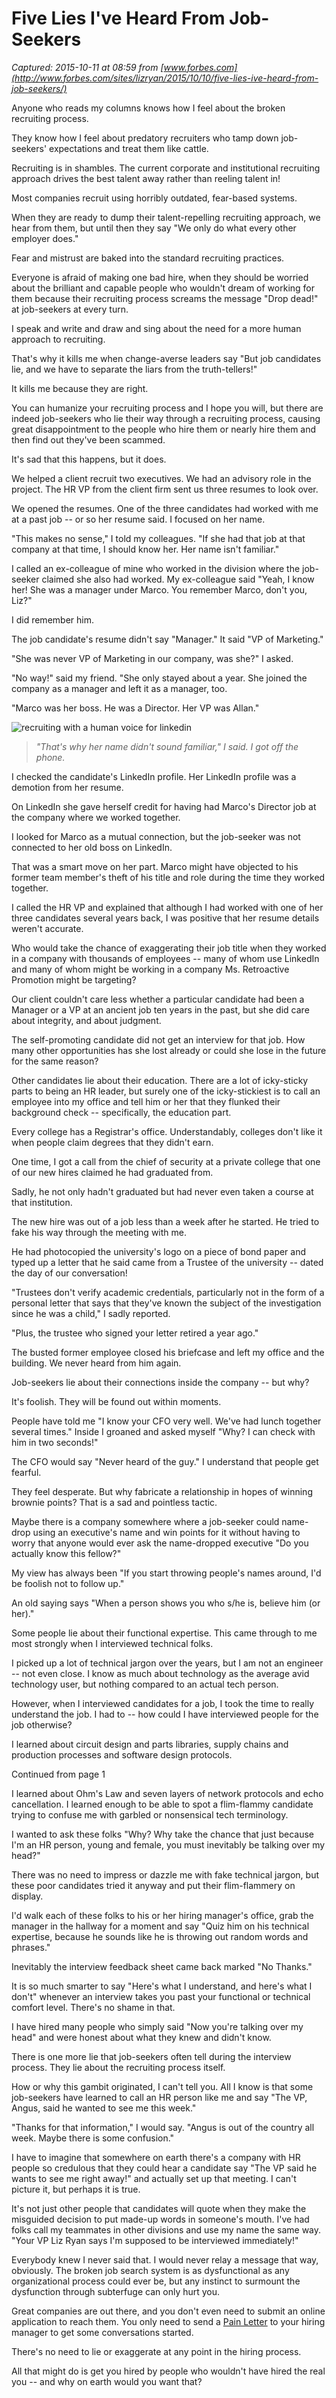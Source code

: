 # Five Lies I've Heard From Job-Seekers

_Captured: 2015-10-11 at 08:59 from [www.forbes.com](http://www.forbes.com/sites/lizryan/2015/10/10/five-lies-ive-heard-from-job-seekers/)_

Anyone who reads my columns knows how I feel about the broken recruiting process.

They know how I feel about predatory recruiters who tamp down job-seekers' expectations and treat them like cattle.

Recruiting is in shambles. The current corporate and institutional recruiting approach drives the best talent away rather than reeling talent in!

Most companies recruit using horribly outdated, fear-based systems.

When they are ready to dump their talent-repelling recruiting approach, we hear from them, but until then they say "We only do what every other employer does."

Fear and mistrust are baked into the standard recruiting practices.

Everyone is afraid of making one bad hire, when they should be worried about the brilliant and capable people who wouldn't dream of working for them because their recruiting process screams the message "Drop dead!" at job-seekers at every turn.

I speak and write and draw and sing about the need for a more human approach to recruiting.

That's why it kills me when change-averse leaders say "But job candidates lie, and we have to separate the liars from the truth-tellers!"

It kills me because they are right.

You can humanize your recruiting process and I hope you will, but there are indeed job-seekers who lie their way through a recruiting process, causing great disappointment to the people who hire them or nearly hire them and then find out they've been scammed.

It's sad that this happens, but it does.

We helped a client recruit two executives. We had an advisory role in the project. The HR VP from the client firm sent us three resumes to look over.

We opened the resumes. One of the three candidates had worked with me at a past job -- or so her resume said. I focused on her name.

"This makes no sense," I told my colleagues. "If she had that job at that company at that time, I should know her. Her name isn't familiar."

I called an ex-colleague of mine who worked in the division where the job-seeker claimed she also had worked. My ex-colleague said "Yeah, I know her! She was a manager under Marco. You remember Marco, don't you, Liz?"

I did remember him.

The job candidate's resume didn't say "Manager." It said "VP of Marketing."

"She was never VP of Marketing in our company, was she?" I asked.

"No way!" said my friend. "She only stayed about a year. She joined the company as a manager and left it as a manager, too.

"Marco was her boss. He was a Director. Her VP was Allan."

![recruiting with a human voice for linkedin](http://blogs-images.forbes.com/lizryan/files/2015/10/recruiting-with-a-human-voice-for-linkedin.jpg)

> _"That's why her name didn't sound familiar," I said. I got off the phone._

I checked the candidate's LinkedIn profile. Her LinkedIn profile was a demotion from her resume.

On LinkedIn she gave herself credit for having had Marco's Director job at the company where we worked together.

I looked for Marco as a mutual connection, but the job-seeker was not connected to her old boss on LinkedIn.

That was a smart move on her part. Marco might have objected to his former team member's theft of his title and role during the time they worked together.

I called the HR VP and explained that although I had worked with one of her three candidates several years back, I was positive that her resume details weren't accurate.

Who would take the chance of exaggerating their job title when they worked in a company with thousands of employees -- many of whom use LinkedIn and many of whom might be working in a company Ms. Retroactive Promotion might be targeting?

Our client couldn't care less whether a particular candidate had been a Manager or a VP at an ancient job ten years in the past, but she did care about integrity, and about judgment.

The self-promoting candidate did not get an interview for that job. How many other opportunities has she lost already or could she lose in the future for the same reason?

Other candidates lie about their education. There are a lot of icky-sticky parts to being an HR leader, but surely one of the icky-stickiest is to call an employee into my office and tell him or her that they flunked their background check -- specifically, the education part.

Every college has a Registrar's office. Understandably, colleges don't like it when people claim degrees that they didn't earn.

One time, I got a call from the chief of security at a private college that one of our new hires claimed he had graduated from.

Sadly, he not only hadn't graduated but had never even taken a course at that institution.

The new hire was out of a job less than a week after he started. He tried to fake his way through the meeting with me.

He had photocopied the university's logo on a piece of bond paper and typed up a letter that he said came from a Trustee of the university -- dated the day of our conversation!

"Trustees don't verify academic credentials, particularly not in the form of a personal letter that says that they've known the subject of the investigation since he was a child," I sadly reported.

"Plus, the trustee who signed your letter retired a year ago."

The busted former employee closed his briefcase and left my office and the building. We never heard from him again.

Job-seekers lie about their connections inside the company -- but why?

It's foolish. They will be found out within moments.

People have told me "I know your CFO very well. We've had lunch together several times." Inside I groaned and asked myself "Why? I can check with him in two seconds!"

The CFO would say "Never heard of the guy." I understand that people get fearful.

They feel desperate. But why fabricate a relationship in hopes of winning brownie points? That is a sad and pointless tactic.

Maybe there is a company somewhere where a job-seeker could name-drop using an executive's name and win points for it without having to worry that anyone would ever ask the name-dropped executive "Do you actually know this fellow?"

My view has always been "If you start throwing people's names around, I'd be foolish not to follow up."

An old saying says "When a person shows you who s/he is, believe him (or her)."

Some people lie about their functional expertise. This came through to me most strongly when I interviewed technical folks.

I picked up a lot of technical jargon over the years, but I am not an engineer -- not even close. I know as much about technology as the average avid technology user, but nothing compared to an actual tech person.

However, when I interviewed candidates for a job, I took the time to really understand the job. I had to -- how could I have interviewed people for the job otherwise?

I learned about circuit design and parts libraries, supply chains and production processes and software design protocols.

  


Continued from page 1

I learned about Ohm's Law and seven layers of network protocols and echo cancellation. I learned enough to be able to spot a flim-flammy candidate trying to confuse me with garbled or nonsensical tech terminology.

I wanted to ask these folks "Why? Why take the chance that just because I'm an HR person, young and female, you must inevitably be talking over my head?"

There was no need to impress or dazzle me with fake technical jargon, but these poor candidates tried it anyway and put their flim-flammery on display.

I'd walk each of these folks to his or her hiring manager's office, grab the manager in the hallway for a moment and say "Quiz him on his technical expertise, because he sounds like he is throwing out random words and phrases."

Inevitably the interview feedback sheet came back marked "No Thanks."

It is so much smarter to say "Here's what I understand, and here's what I don't" whenever an interview takes you past your functional or technical comfort level. There's no shame in that.

I have hired many people who simply said "Now you're talking over my head" and were honest about what they knew and didn't know.

There is one more lie that job-seekers often tell during the interview process. They lie about the recruiting process itself.

How or why this gambit originated, I can't tell you. All I know is that some job-seekers have learned to call an HR person like me and say "The VP, Angus, said he wanted to see me this week."

"Thanks for that information," I would say. "Angus is out of the country all week. Maybe there is some confusion."

I have to imagine that somewhere on earth there's a company with HR people so credulous that they could hear a candidate say "The VP said he wants to see me right away!" and actually set up that meeting. I can't picture it, but perhaps it is true.

It's not just other people that candidates will quote when they make the misguided decision to put made-up words in someone's mouth. I've had folks call my teammates in other divisions and use my name the same way. "Your VP Liz Ryan says I'm supposed to be interviewed immediately!"

Everybody knew I never said that. I would never relay a message that way, obviously. The broken job search system is as dysfunctional as any organizational process could ever be, but any instinct to surmount the dysfunction through subterfuge can only hurt you.

Great companies are out there, and you don't even need to submit an online application to reach them. You only need to send a [Pain Letter](http://www.forbes.com/sites/lizryan/2015/06/06/whats-a-pain-letter-and-can-it-get-me-a-job/) to your hiring manager to get some conversations started.

There's no need to lie or exaggerate at any point in the hiring process.

All that might do is get you hired by people who wouldn't have hired the real you -- and why on earth would you want that?
